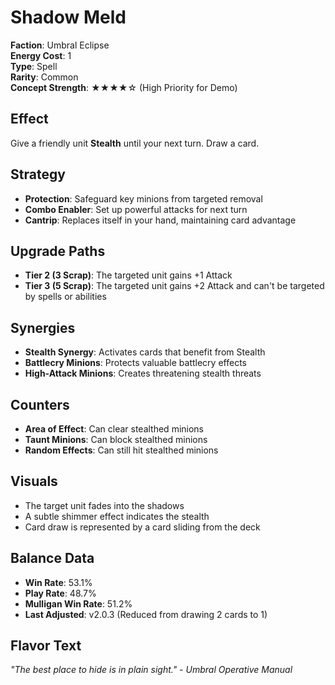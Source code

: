# Shadow Meld

**Faction**: Umbral Eclipse  
**Energy Cost**: 1  
**Type**: Spell  
**Rarity**: Common  
**Concept Strength**: ★★★★☆ (High Priority for Demo)

## Effect

Give a friendly unit **Stealth** until your next turn. Draw a card.

## Strategy

- **Protection**: Safeguard key minions from targeted removal
- **Combo Enabler**: Set up powerful attacks for next turn
- **Cantrip**: Replaces itself in your hand, maintaining card advantage

## Upgrade Paths

- **Tier 2 (3 Scrap)**: The targeted unit gains +1 Attack
- **Tier 3 (5 Scrap)**: The targeted unit gains +2 Attack and can't be targeted by spells or abilities

## Synergies

- **Stealth Synergy**: Activates cards that benefit from Stealth
- **Battlecry Minions**: Protects valuable battlecry effects
- **High-Attack Minions**: Creates threatening stealth threats

## Counters

- **Area of Effect**: Can clear stealthed minions
- **Taunt Minions**: Can block stealthed minions
- **Random Effects**: Can still hit stealthed minions

## Visuals

- The target unit fades into the shadows
- A subtle shimmer effect indicates the stealth
- Card draw is represented by a card sliding from the deck

## Balance Data

- **Win Rate**: 53.1%
- **Play Rate**: 48.7%
- **Mulligan Win Rate**: 51.2%
- **Last Adjusted**: v2.0.3 (Reduced from drawing 2 cards to 1)

## Flavor Text

*"The best place to hide is in plain sight." - Umbral Operative Manual*
